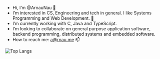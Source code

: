 - Hi, I’m @ArnauNau 👋
- I’m interested in CS, Engineering and tech in general. I like Systems Programming and Web Development. 👀
- I’m currently working with C, Java and TypeScript.
- I’m looking to collaborate on general purpose application software, backend programming, distributed systems and embedded software.
- How to reach me: [a@rnau.me](mailto:a@rnau.me) 📫

<!-- ![Artechz's GitHub stats](https://github-readme-stats.vercel.app/api?username=arnaunau&count_private=true&theme=dark) --->

![Top Langs](https://github-readme-stats.vercel.app/api/top-langs/?username=arnaunau&layout=compact&theme=dark)
<!---
ArnauNau/ArnauNau is a ✨ special ✨ repository because its `README.md` (this file) appears on your GitHub profile.
You can click the Preview link to take a look at your changes.
--->
